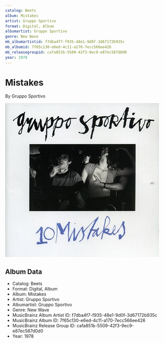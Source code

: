 ```yaml
---
catalog: Beets
album: Mistakes
artist: Gruppo Sportivo
format: Digital, Album
albumartist: Gruppo Sportivo
genre: New Wave
mb_albumartistid: f7dba4f7-f935-48e1-9d0f-3d67172b935c
mb_albumid: 7f65c130-e6ed-4c11-a170-7ecc566ee426
mb_releasegroupid: cafa851b-5509-42f3-9ec9-e87ec587d0d0
year: 1978
---
```


# Mistakes

By Gruppo Sportivo

![](../../assets/beetscovers/Gruppo_Sportivo-Mistakes.jpg)

## Album Data

- Catalog: Beets
- Format: Digital, Album
- Album: Mistakes
- Artist: Gruppo Sportivo
- Albumartist: Gruppo Sportivo
- Genre: New Wave
- MusicBrainz Album Artist ID: f7dba4f7-f935-48e1-9d0f-3d67172b935c
- MusicBrainz Album ID: 7f65c130-e6ed-4c11-a170-7ecc566ee426
- MusicBrainz Release Group ID: cafa851b-5509-42f3-9ec9-e87ec587d0d0
- Year: 1978

